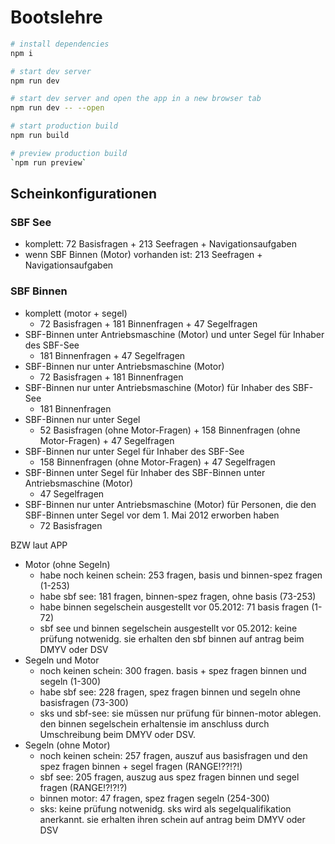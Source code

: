 # Bootslehre

```bash
# install dependencies
npm i

# start dev server
npm run dev

# start dev server and open the app in a new browser tab
npm run dev -- --open

# start production build
npm run build

# preview production build
`npm run preview`
```

## Scheinkonfigurationen

### SBF See

- komplett: 72 Basisfragen + 213 Seefragen + Navigationsaufgaben
- wenn SBF Binnen (Motor) vorhanden ist: 213 Seefragen + Navigationsaufgaben

### SBF Binnen

- komplett (motor + segel)
  - 72 Basisfragen + 181 Binnenfragen + 47 Segelfragen
- SBF-Binnen unter Antriebsmaschine (Motor) und unter Segel für Inhaber des SBF-See
  - 181 Binnenfragen + 47 Segelfragen
- SBF-Binnen nur unter Antriebsmaschine (Motor)
  - 72 Basisfragen + 181 Binnenfragen
- SBF-Binnen nur unter Antriebsmaschine (Motor) für Inhaber des SBF-See
  - 181 Binnenfragen
- SBF-Binnen nur unter Segel
  - 52 Basisfragen (ohne Motor-Fragen) + 158 Binnenfragen (ohne Motor-Fragen) + 47 Segelfragen
- SBF-Binnen nur unter Segel für Inhaber des SBF-See
  - 158 Binnenfragen (ohne Motor-Fragen) + 47 Segelfragen
- SBF-Binnen unter Segel für Inhaber des SBF-Binnen unter Antriebsmaschine (Motor)
  - 47 Segelfragen
- SBF-Binnen nur unter Antriebsmaschine (Motor) für Personen, die den SBF-Binnen unter Segel vor dem 1. Mai 2012 erworben haben
  - 72 Basisfragen
  
BZW laut APP

- Motor (ohne Segeln)
    - habe noch keinen schein: 253 fragen, basis und binnen-spez fragen (1-253)
    - habe sbf see: 181 fragen, binnen-spez fragen, ohne basis (73-253)
    - habe binnen segelschein ausgestellt vor 05.2012: 71 basis fragen (1-72)
    - sbf see und binnen segelschein ausgestellt vor 05.2012: keine prüfung notwenidg. sie erhalten den sbf binnen auf antrag beim DMYV oder DSV
- Segeln und Motor
    - noch keinen schein: 300 fragen. basis + spez fragen binnen und segeln (1-300)
    - habe sbf see: 228 fragen, spez fragen binnen und segeln ohne basisfragen (73-300)
    - sks und sbf-see: sie müssen nur prüfung für binnen-motor ablegen. den binnen segelschein erhaltensie im anschluss durch Umschreibung beim DMYV oder DSV. 
- Segeln (ohne Motor)
    - noch keinen schein: 257 fragen, auszuf aus basisfragen und den spez fragen binnen + segel fragen (RANGE!??!?!)
    - sbf see: 205 fragen, auszug aus spez fragen binnen und segel fragen (RANGE!?!?!?)
    - binnen motor: 47 fragen, spez fragen segeln (254-300)
    - sks: keine prüfung notwenidg. sks wird als segelqualifikation anerkannt. sie erhalten ihren schein auf antrag beim DMYV oder DSV
